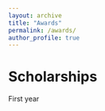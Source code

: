 ```yaml
---
layout: archive
title: "Awards"
permalink: /awards/
author_profile: true
---
```


Scholarships
====
First year
